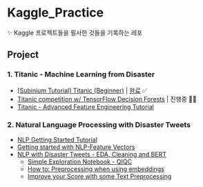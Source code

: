 # Kaggle_Practice
✨ Kaggle 프로젝트들을 필사한 것들을 기록하는 레포

## Project

### 1. Titanic - Machine Learning from Disaster
- [[Subinium Tutorial] Titanic (Beginner)](https://www.kaggle.com/code/subinium/subinium-tutorial-titanic-beginner/notebook) | [완료](https://github.com/scottXchoo/Kaggle_Practice/blob/main/Titanic%20-%20Machine%20Learning%20from%20Disaster/tutorial-titanic-for-beginner.ipynb) ✅
- [Titanic competition w/ TensorFlow Decision Forests](https://www.kaggle.com/code/gusthema/titanic-competition-w-tensorflow-decision-forests) | 진행중 🏃🏻
- [Titanic - Advanced Feature Engineering Tutorial](https://www.kaggle.com/code/gunesevitan/titanic-advanced-feature-engineering-tutorial)

### 2. Natural Language Processing with Disaster Tweets
- [NLP Getting Started Tutorial](https://www.kaggle.com/code/philculliton/nlp-getting-started-tutorial/notebook)
- [Getting started with NLP-Feature Vectors](https://www.kaggle.com/code/parulpandey/getting-started-with-nlp-feature-vectors?scriptVersionId=34732054)
- [NLP with Disaster Tweets - EDA, Cleaning and BERT](https://www.kaggle.com/code/gunesevitan/nlp-with-disaster-tweets-eda-cleaning-and-bert)
  - [Simple Exploration Notebook - QIQC](https://www.kaggle.com/code/sudalairajkumar/simple-exploration-notebook-qiqc/notebook)
  - [How to: Preprocessing when using embeddings](https://www.kaggle.com/code/christofhenkel/how-to-preprocessing-when-using-embeddings/notebook)
  - [Improve your Score with some Text Preprocessing](https://www.kaggle.com/code/theoviel/improve-your-score-with-some-text-preprocessing/notebook)
